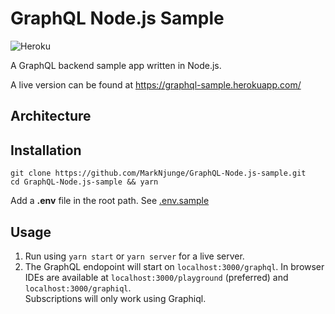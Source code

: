 # GraphQL Node.js Sample

![Heroku](http://heroku-badge.herokuapp.com/?app=graphql-sample&style=flat)

A GraphQL backend sample app written in Node.js.

A live version can be found at https://graphql-sample.herokuapp.com/

## Architecture

## Installation

```
git clone https://github.com/MarkNjunge/GraphQL-Node.js-sample.git
cd GraphQL-Node.js-sample && yarn
```

Add a **.env** file in the root path. See [.env.sample](/.env.sample)

## Usage

1. Run using `yarn start` or `yarn server` for a live server.
2. The GraphQL endopoint will start on `localhost:3000/graphql`. In browser IDEs are available at `localhost:3000/playground` (preferred) and `localhost:3000/graphiql`.  
   Subscriptions will only work using Graphiql.
